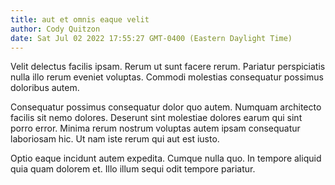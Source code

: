 ```yaml
---
title: aut et omnis eaque velit
author: Cody Quitzon
date: Sat Jul 02 2022 17:55:27 GMT-0400 (Eastern Daylight Time)
---
```

Velit delectus facilis ipsam. Rerum ut sunt facere rerum. Pariatur perspiciatis nulla illo rerum eveniet voluptas. Commodi molestias consequatur possimus doloribus autem.

 Consequatur possimus consequatur dolor quo autem. Numquam architecto facilis sit nemo dolores. Deserunt sint molestiae dolores earum qui sint porro error. Minima rerum nostrum voluptas autem ipsam consequatur laboriosam hic. Ut nam iste rerum qui aut est iusto.

 Optio eaque incidunt autem expedita. Cumque nulla quo. In tempore aliquid quia quam dolorem et. Illo illum sequi odit tempore pariatur.